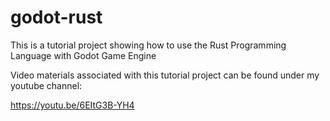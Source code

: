 # godot-rust
This is a tutorial project showing how to use the Rust Programming Language with Godot Game Engine

Video materials associated with this tutorial project can be found under my youtube channel:

https://youtu.be/6EItG3B-YH4


